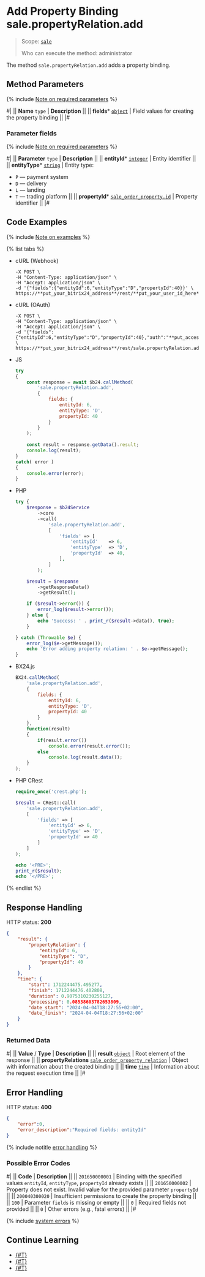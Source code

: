 # Add Property Binding sale.propertyRelation.add

> Scope: [`sale`](../../scopes/permissions.md)
>
> Who can execute the method: administrator

The method `sale.propertyRelation.add` adds a property binding.

## Method Parameters

{% include [Note on required parameters](../../../_includes/required.md) %}

#|
|| **Name**
`type` | **Description** ||
|| **fields***
[`object`](../../data-types.md) | Field values for creating the property binding ||
|#

### Parameter fields

{% include [Note on required parameters](../../../_includes/required.md) %}

#|
|| **Parameter**
`type` | **Description** ||
|| **entityId***
[`integer`](../../data-types.md) | Entity identifier ||
|| **entityType***
[`string`](../../data-types.md) | Entity type:
- `P` — payment system
- `D` — delivery
- `L` — landing
- `T` — trading platform ||
|| **propertyId***
[`sale_order_property.id`](../data-types.md) | Property identifier ||
|#

## Code Examples

{% include [Note on examples](../../../_includes/examples.md) %}

{% list tabs %}

- cURL (Webhook)

    ```curl
    -X POST \
    -H "Content-Type: application/json" \
    -H "Accept: application/json" \
    -d '{"fields":{"entityId":6,"entityType":"D","propertyId":40}}' \
    https://**put_your_bitrix24_address**/rest/**put_your_user_id_here**/**put_your_webbhook_here**/sale.propertyRelation.add
    ```

- cURL (OAuth)

    ```curl
    -X POST \
    -H "Content-Type: application/json" \
    -H "Accept: application/json" \
    -d '{"fields":{"entityId":6,"entityType":"D","propertyId":40},"auth":"**put_access_token_here**"}' \
    https://**put_your_bitrix24_address**/rest/sale.propertyRelation.add
    ```

- JS

    ```js
    try
    {
    	const response = await $b24.callMethod(
    		'sale.propertyRelation.add',
    		{
    			fields: {
    				entityId: 6,
    				entityType: 'D',
    				propertyId: 40
    			}
    		}
    	);
    	
    	const result = response.getData().result;
    	console.log(result);
    }
    catch( error )
    {
    	console.error(error);
    }
    ```

- PHP

    ```php
    try {
        $response = $b24Service
            ->core
            ->call(
                'sale.propertyRelation.add',
                [
                    'fields' => [
                        'entityId'    => 6,
                        'entityType'  => 'D',
                        'propertyId'  => 40,
                    ],
                ]
            );
    
        $result = $response
            ->getResponseData()
            ->getResult();
    
        if ($result->error()) {
            error_log($result->error());
        } else {
            echo 'Success: ' . print_r($result->data(), true);
        }
    
    } catch (Throwable $e) {
        error_log($e->getMessage());
        echo 'Error adding property relation: ' . $e->getMessage();
    }
    ```

- BX24.js

    ```js
    BX24.callMethod(
        'sale.propertyRelation.add',
        {
            fields: {
                entityId: 6,
                entityType: 'D',
                propertyId: 40
            }
        },
        function(result)
        {
            if(result.error())
                console.error(result.error());
            else
                console.log(result.data());
        }
    );
    ```

- PHP CRest

    ```php
    require_once('crest.php');

    $result = CRest::call(
        'sale.propertyRelation.add',
        [
            'fields' => [
                'entityId' => 6,
                'entityType' => 'D',
                'propertyId' => 40
            ]
        ]
    );

    echo '<PRE>';
    print_r($result);
    echo '</PRE>';
    ```

{% endlist %}

## Response Handling

HTTP status: **200**

```json
{
    "result": {
        "propertyRelation": {
            "entityId": 6,
            "entityType": "D",
            "propertyId": 40
        }
    },
    "time": {
        "start": 1712244475.495277,
        "finish": 1712244476.402808,
        "duration": 0.9075310230255127,
        "processing": 0.08538603782653809,
        "date_start": "2024-04-04T18:27:55+02:00",
        "date_finish": "2024-04-04T18:27:56+02:00"
    }
}
```

### Returned Data

#|
|| **Value** / **Type** | **Description** ||
|| **result**
[`object`](../../data-types.md) | Root element of the response
 ||
|| **propertyRelations**
[`sale_order_property_relation`](../data-types.md) | Object with information about the created binding ||
|| **time**
[`time`](../../data-types.md) | Information about the request execution time ||
|#

## Error Handling

HTTP status: **400**

```json
{
    "error":0,
    "error_description":"Required fields: entityId"
}
```

{% include notitle [error handling](../../../_includes/error-info.md) %}

### Possible Error Codes

#|
|| **Code** | **Description** ||
|| `201650000001` | Binding with the specified values `entityId`, `entityType`, `propertyId` already exists
 ||
|| `201650000002` | Property does not exist. Invalid value for the provided parameter `propertyId` || 
|| `200040300020` | Insufficient permissions to create the property binding || 
|| `100` | Parameter `fields` is missing or empty || 
|| `0` | Required fields not provided ||
|| `0` | Other errors (e.g., fatal errors) ||
|#

{% include [system errors](../../../_includes/system-errors.md) %}

## Continue Learning 

- [{#T}](./sale-property-relation-list.md)
- [{#T}](./sale-property-relation-delete-by-filter.md)
- [{#T}](./sale-property-relation-get-fields.md)